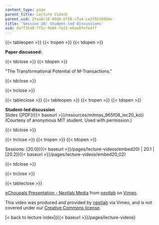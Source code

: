 ```yaml
---
content_type: page
parent_title: Lecture Videos
parent_uid: 2fea8c16-00d0-bf58-c7a4-ce2f92360b8e
title: 'Session 20: Student-led discussions'
uid: da7f3540-7f5c-9e66-7e21-e6aa0fefe4ff
---
```


{{< tableopen >}}
{{< tropen >}}
{{< tdopen >}}


**Paper discussed:**


{{< tdclose >}}
{{< tdopen >}}


"The Transformational Potential of M-Transactions."


{{< tdclose >}}

{{< trclose >}}

{{< tableclose >}}
{{< tableopen >}}
{{< tropen >}}
{{< tdopen >}}


**Student-led discussion**  
Slides ([PDF]({{< baseurl >}}/resources/mitmas_965f08_lec20_ko)) (Courtesy of anonymous MIT student. Used with permission.)


{{< tdclose >}}

{{< trclose >}}
{{< tropen >}}
{{< tdopen >}}


Sessions: [20.0]({{< baseurl >}}/pages/lecture-videos/embed20) | 20.1 | [20.2]({{< baseurl >}}/pages/lecture-videos/embed20_02)


{{< tdclose >}}

{{< trclose >}}

{{< tableclose >}}

[eChoupals Presentation - Nextlab Media](https://vimeo.com/3254581) from [nextlab](https://vimeo.com/3254581) on [Vimeo](https://vimeo.com).

This video was produced and provided by [nextlab](http://vimeo.com/nextlab) via Vimeo, and is not covered under our [Creative Commons license](/terms/#cc).

[\< back to lecture index]({{< baseurl >}}/pages/lecture-videos)